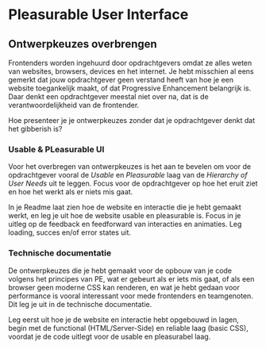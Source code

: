 # Pleasurable User Interface

## Ontwerpkeuzes overbrengen

Frontenders worden ingehuurd door opdrachtgevers omdat ze alles weten van websites, browsers, devices en het internet. Je hebt misschien al eens gemerkt dat jouw opdrachtgever geen verstand heeft van hoe je een website toegankelijk maakt, of dat Progressive Enhancement belangrijk is. Daar denkt een opdrachtgever meestal niet over na, dat is de verantwoordelijkheid van de frontender.

Hoe presenteer je je ontwerpkeuzes zonder dat je opdrachtgever denkt dat het gibberish is?


### Usable & PLeasurable UI

Voor het overbregen van ontwerpkeuzes is het aan te bevelen om voor de opdrachtgever vooral de _Usable_ en _Pleasurable_ laag van de _Hierarchy of User Needs_ uit te leggen. Focus voor de opdrachtgever op hoe het eruit ziet en hoe het werkt als er niets mis gaat. 

In je Readme laat zien hoe de website en interactie die je hebt gemaakt werkt, en leg je uit hoe de website usable en pleasurable is. Focus in je uitleg op de feedback en feedforward van interacties en animaties. Leg loading, succes en/of error states uit.

### Technische documentatie

De ontwerpkeuzes die je hebt gemaakt voor de opbouw van je code volgens het principes van PE, wat er gebeurt als er iets mis gaat, of als een browser geen moderne CSS kan renderen, en wat je hebt gedaan voor performance is vooral interessant voor mede frontenders en teamgenoten. Dit leg je uit in de technische documentatie.

Leg eerst uit hoe je de website en interactie hebt opgebouwd in lagen, begin met de functional (HTML/Server-Side) en reliable laag (basic CSS), voordat je de code uitlegt voor de usable en pleasurabel laag.



<!--
## Aanpak

Hoe schrijf je zoiets op? 
Hoe verantwoord je je ontwerp? 
Bronnen gebruiken? 

Nog even wat details aanpassen omdat dat beter is???
- Artikel user delight 
- UI principles van Joshua Porter gebruiken
- Disney principes toepassen en benoemen
- Easein Ease out Perceived performance
- ...


-->